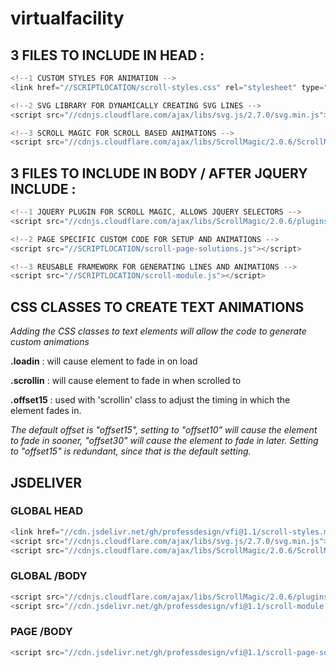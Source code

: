 # virtualfacility

## 3 FILES TO INCLUDE IN HEAD :
 ```javascript
<!--1 CUSTOM STYLES FOR ANIMATION -->
<link href="//SCRIPTLOCATION/scroll-styles.css" rel="stylesheet" type="text/css"/> 

<!--2 SVG LIBRARY FOR DYNAMICALLY CREATING SVG LINES -->
<script src="//cdnjs.cloudflare.com/ajax/libs/svg.js/2.7.0/svg.min.js"></script>

<!--3 SCROLL MAGIC FOR SCROLL BASED ANIMATIONS -->
<script src="//cdnjs.cloudflare.com/ajax/libs/ScrollMagic/2.0.6/ScrollMagic.min.js"></script>
 ```

## 3 FILES TO INCLUDE IN BODY / AFTER JQUERY INCLUDE :
 ```javascript
<!--1 JQUERY PLUGIN FOR SCROLL MAGIC, ALLOWS JQUERY SELECTORS -->
<script src="//cdnjs.cloudflare.com/ajax/libs/ScrollMagic/2.0.6/plugins/jquery.ScrollMagic.min.js"></script>

<!--2 PAGE SPECIFIC CUSTOM CODE FOR SETUP AND ANIMATIONS -->
<script src="//SCRIPTLOCATION/scroll-page-solutions.js"></script>

<!--3 REUSABLE FRAMEWORK FOR GENERATING LINES AND ANIMATIONS -->
<script src="//SCRIPTLOCATION/scroll-module.js"></script>
 ```

## CSS CLASSES TO CREATE TEXT ANIMATIONS
*Adding the CSS classes to text elements will allow the code to generate custom animations*

**.loadin** : will cause element to fade in on load

**.scrollin** : will cause element to fade in when scrolled to

**.offset15** : used with 'scrollin' class to adjust the timing in which the element fades in.

*The default offset is "offset15", setting to "offset10" will cause the element to fade in sooner, "offset30" will cause the element to fade in later. Setting to "offset15" is redundant, since that is the default setting.*

## JSDELIVER
### GLOBAL HEAD
 ```javascript
<link href="//cdn.jsdelivr.net/gh/professdesign/vfi@1.1/scroll-styles.min.css" rel="stylesheet" type="text/css"/> 
<script src="//cdnjs.cloudflare.com/ajax/libs/svg.js/2.7.0/svg.min.js"></script>
<script src="//cdnjs.cloudflare.com/ajax/libs/ScrollMagic/2.0.6/ScrollMagic.min.js"></script>
```
### GLOBAL /BODY
 ```javascript
<script src="//cdnjs.cloudflare.com/ajax/libs/ScrollMagic/2.0.6/plugins/jquery.ScrollMagic.min.js"></script>
<script src="//cdn.jsdelivr.net/gh/professdesign/vfi@1.1/scroll-module.min.js"></script>
 ```

### PAGE /BODY
```javascript
<script src="//cdn.jsdelivr.net/gh/professdesign/vfi@1.1/scroll-page-solutions.min.js"></script>
 ```
  
